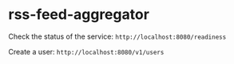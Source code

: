 # rss-feed-aggregator

Check the status of the service:
`http://localhost:8080/readiness`

Create a user:
`http://localhost:8080/v1/users`

